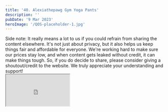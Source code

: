 ```yaml
---
title: '40. Alexiathepawg Gym Yoga Pants'
description: ''
pubDate: '9 Mar 2023'
heroImage: '/QOS-placeholder-1.jpg'
---
```

<div class="video_paragraph_header"> Side note: It really means a lot to us if you could refrain from sharing the content elsewhere. It's not just about privacy, but it also helps us keep things fair and affordable for everyone. We're working hard to make sure our prices stay low, and when content gets leaked without credit, it can make things tough. So, if you do decide to share, please consider giving a shoutout/credit to the website. We truly appreciate your understanding and support!</div>

<iframe src="https://drive.google.com/file/d/1owbeoZhFat7ggkpG9s7AjiOYC8QyjbPS/preview" width="200" height="100" allow="autoplay" allowfullscreen="allowfullscreen"></iframe>

<br>
<br>
<!---<a class="read_more" href="https://drive.google.com/file/d/1owbeoZhFat7ggkpG9s7AjiOYC8QyjbPS/view?usp=sharing">Download</a>--->